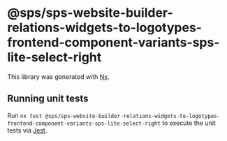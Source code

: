 # @sps/sps-website-builder-relations-widgets-to-logotypes-frontend-component-variants-sps-lite-select-right

This library was generated with [Nx](https://nx.dev).

## Running unit tests

Run `nx test @sps/sps-website-builder-relations-widgets-to-logotypes-frontend-component-variants-sps-lite-select-right` to execute the unit tests via [Jest](https://jestjs.io).
